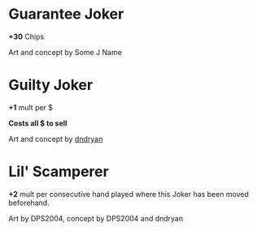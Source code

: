 # Guarantee Joker

**+30** Chips

Art and concept by Some J Name

# Guilty Joker

**+1** mult per $

**Costs all $ to sell**

Art and concept by [dndryan](https://twitter.com/dndryanart)

# Lil' Scamperer

**+2** mult per consecutive hand played where this Joker has been moved beforehand.

Art by DPS2004, concept by DPS2004 and dndryan